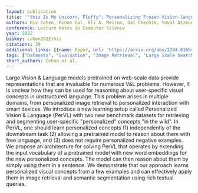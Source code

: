 ```yaml
---
layout: publication
title: '"this Is My Unicorn, Fluffy": Personalizing Frozen Vision-language Representations'
authors: Niv Cohen, Rinon Gal, Eli A. Meirom, Gal Chechik, Yuval Atzmon
conference: Lecture Notes in Computer Science
year: 2022
bibkey: cohen2022this
citations: 39
additional_links: [{name: Paper, url: 'https://arxiv.org/abs/2204.01694'}]
tags: ["Datasets", "Evaluation", "Image Retrieval", "Large Scale Search", "Scalability"]
short_authors: Cohen et al.
---
```

Large Vision & Language models pretrained on web-scale data provide
representations that are invaluable for numerous V&L problems. However, it is
unclear how they can be used for reasoning about user-specific visual concepts
in unstructured language. This problem arises in multiple domains, from
personalized image retrieval to personalized interaction with smart devices. We
introduce a new learning setup called Personalized Vision & Language (PerVL)
with two new benchmark datasets for retrieving and segmenting user-specific
"personalized" concepts "in the wild". In PerVL, one should learn personalized
concepts (1) independently of the downstream task (2) allowing a pretrained
model to reason about them with free language, and (3) does not require
personalized negative examples. We propose an architecture for solving PerVL
that operates by extending the input vocabulary of a pretrained model with new
word embeddings for the new personalized concepts. The model can then reason
about them by simply using them in a sentence. We demonstrate that our approach
learns personalized visual concepts from a few examples and can effectively
apply them in image retrieval and semantic segmentation using rich textual
queries.